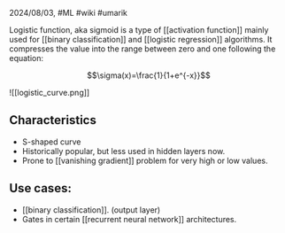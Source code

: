 2024/08/03, #ML #wiki #umarik 

Logistic function, aka sigmoid is a type of [[activation function]] mainly used for [[binary classification]] and [[logistic regression]] algorithms. It compresses the value into the range between zero and one following the equation:

$$\sigma(x)=\frac{1}{1+e^{-x}}$$

![[logistic_curve.png]]
## Characteristics
- S-shaped curve
- Historically popular, but less used in hidden layers now.
- Prone to [[vanishing gradient]] problem for very high or low values.
## Use cases:
- [[binary classification]]. (output layer)
- Gates in certain [[recurrent neural network]] architectures.
